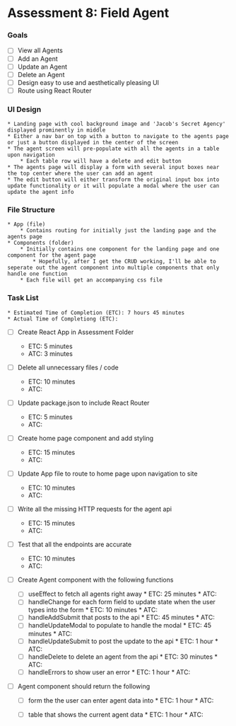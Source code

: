 # Assessment 8: Field Agent

### Goals
* [ ] View all Agents
* [ ] Add an Agent
* [ ] Update an Agent
* [ ] Delete an Agent
* [ ] Design easy to use and aesthetically pleasing UI
* [ ] Route using React Router

### UI Design
    * Landing page with cool background image and 'Jacob's Secret Agency' displayed prominently in middle
    * Either a nav bar on top with a button to navigate to the agents page or just a button displayed in the center of the screen
    * The agent screen will pre-populate with all the agents in a table upon navigation
        * Each table row will have a delete and edit button
    * The agents page will display a form with several input boxes near the top center where the user can add an agent
    * The edit button will either transform the original input box into update functionality or it will populate a modal where the user can update the agent info

### File Structure
    * App (file)
        * Contains routing for initially just the landing page and the agents page
    * Components (folder)
        * Initially contains one component for the landing page and one component for the agent page
            * Hopefully, after I get the CRUD working, I'll be able to seperate out the agent component into multiple components that only handle one function
        * Each file will get an accompanying css file

### Task List
    * Estimated Time of Completion (ETC): 7 hours 45 minutes
    * Actual Time of Completiong (ETC): 

* [ ] Create React App in Assessment Folder
    * ETC: 5 minutes
    * ATC: 3 minutes

* [ ] Delete all unnecessary files / code
    * ETC: 10 minutes
    * ATC: 

* [ ] Update package.json to include React Router
    * ETC: 5 minutes
    * ATC: 

* [ ] Create home page component and add styling
    * ETC: 15 minutes
    * ATC: 

* [ ] Update App file to route to home page upon navigation to site
    * ETC: 10 minutes
    * ATC: 

* [ ] Write all the missing HTTP requests for the agent api
    * ETC: 15 minutes
    * ATC: 

* [ ] Test that all the endpoints are accurate
    * ETC: 10 minutes
    * ATC: 

* [ ] Create Agent component with the following functions
    * [ ] useEffect to fetch all agents right away
            * ETC: 25 minutes
            * ATC: 
    * [ ] handleChange for each form field to update state when the user types into the form
            * ETC: 10 minutes
            * ATC:     
    * [ ] handleAddSubmit that posts to the api 
            * ETC: 45 minutes
            * ATC: 
    * [ ] handleUpdateModal to populate to handle the modal
            * ETC: 45 minutes
            * ATC: 
    * [ ] handleUpdateSubmit to post the update to the api
            * ETC: 1 hour
            * ATC: 
    * [ ] handleDelete to delete an agent from the api
            * ETC: 30 minutes
            * ATC: 
    * [ ] handleErrors to show user an error
            * ETC: 1 hour
            * ATC: 

* [ ] Agent component should return the following
    * [ ] form the the user can enter agent data into
            * ETC: 1 hour
            * ATC: 
    * [ ] table that shows the current agent data
            * ETC: 1 hour
            * ATC: 


